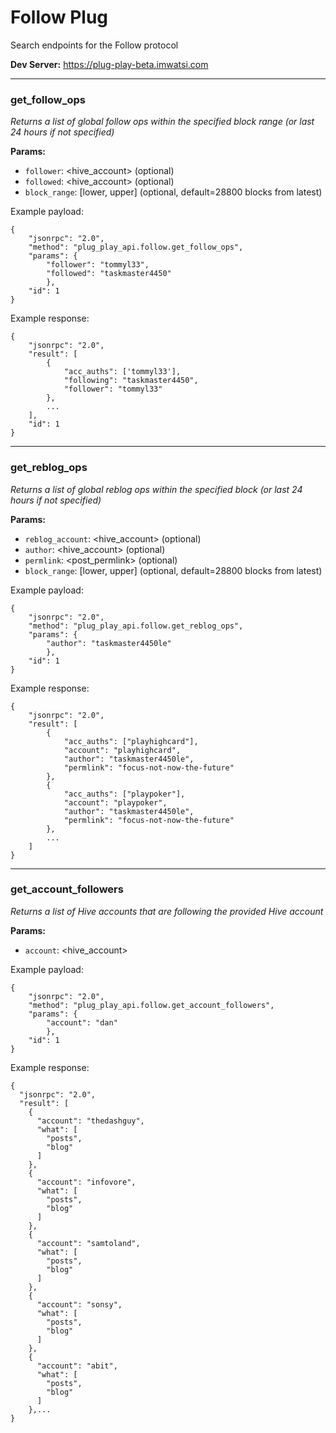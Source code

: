 # Follow Plug

Search endpoints for the Follow protocol

**Dev Server:** https://plug-play-beta.imwatsi.com

---

### get_follow_ops

*Returns a list of global follow ops within the specified block range (or last 24 hours if not specified)*

**Params:**

- `follower`:      <hive_account> (optional)
- `followed`:      <hive_account> (optional)
- `block_range`:    [lower, upper] (optional, default=28800 blocks from latest)

Example payload:

```
{
    "jsonrpc": "2.0",
    "method": "plug_play_api.follow.get_follow_ops",
    "params": {
        "follower": "tommyl33",
        "followed": "taskmaster4450"
        },
    "id": 1
}
```

Example response:

```
{
    "jsonrpc": "2.0",
    "result": [
        {
            "acc_auths": ['tommyl33'],
            "following": "taskmaster4450",
            "follower": "tommyl33"
        },
        ...
    ],
    "id": 1
}
```

---

### get_reblog_ops

*Returns a list of global reblog ops within the specified block (or last 24 hours if not specified)*

**Params:**

- `reblog_account`: <hive_account> (optional)
- `author`:         <hive_account> (optional)
- `permlink`:       <post_permlink> (optional)
- `block_range`:    [lower, upper] (optional, default=28800 blocks from latest)

Example payload:

```
{
    "jsonrpc": "2.0",
    "method": "plug_play_api.follow.get_reblog_ops",
    "params": {
        "author": "taskmaster4450le"
        },
    "id": 1
}
```

Example response:

```
{
    "jsonrpc": "2.0",
    "result": [
        {
            "acc_auths": ["playhighcard"],
            "account": "playhighcard",
            "author": "taskmaster4450le",
            "permlink": "focus-not-now-the-future"
        },
        {
            "acc_auths": ["playpoker"],
            "account": "playpoker",
            "author": "taskmaster4450le",
            "permlink": "focus-not-now-the-future"
        },
        ...
    ]
}
```

---

### get_account_followers

*Returns a list of Hive accounts that are following the provided Hive account*

**Params:**

- `account`: <hive_account>

Example payload:

```
{
    "jsonrpc": "2.0",
    "method": "plug_play_api.follow.get_account_followers",
    "params": {
        "account": "dan"
        },
    "id": 1
}
```

Example response:

```
{
  "jsonrpc": "2.0",
  "result": [
    {
      "account": "thedashguy",
      "what": [
        "posts",
        "blog"
      ]
    },
    {
      "account": "infovore",
      "what": [
        "posts",
        "blog"
      ]
    },
    {
      "account": "samtoland",
      "what": [
        "posts",
        "blog"
      ]
    },
    {
      "account": "sonsy",
      "what": [
        "posts",
        "blog"
      ]
    },
    {
      "account": "abit",
      "what": [
        "posts",
        "blog"
      ]
    },...
}
```